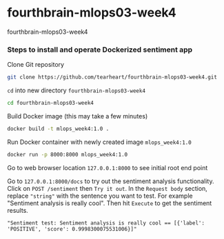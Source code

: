 # fourthbrain-mlops03-week4
fourthbrain-mlops03-week4


### Steps to install and operate Dockerized sentiment app
Clone Git repository
``` bash
git clone https://github.com/tearheart/fourthbrain-mlops03-week4.git
```

`cd` into new directory `fourthbrain-mlops03-week4`
``` bash
cd fourthbrain-mlops03-week4
```

Build Docker image (this may take a few  minutes)
``` bash
docker build -t mlops_week4:1.0 .
```

Run Docker container with newly created image `mlops_week4:1.0`
``` bash
docker run -p 8000:8000 mlops_week4:1.0
```

Go to web browser location `127.0.0.1:8000` to see initial root end point

Go to `127.0.0.1:8000/docs` to try out the sentiment analysis functionality.  Click on `POST /sentiment` then `Try it out`.  In the `Request body` section, replace `"string"` with the sentence you want to test.  For example "Sentiment analysis is really cool".  Then hit `Execute` to get the sentiment results.

```
"Sentiment test: Sentiment analysis is really cool == [{'label': 'POSITIVE', 'score': 0.9998300075531006}]"
```
